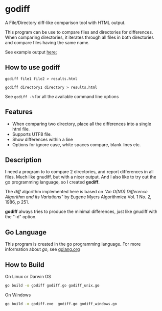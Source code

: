 # godiff

A File/Directory diff-like comparison tool with HTML output.

This program can be use to compare files and directories for differences.
When comparing directories, it iterates through all files in both directories
and compare files having the same name.

See example output [here:](http://raw.githack.com/spcau/godiff/master/example.html)

## How to use godiff

 `godiff file1 file2 > results.html`

 `godiff directory1 directory > results.html`

See `godiff -h` for all the available command line options

## Features

* When comparing two directory, place all the differences into a single html file.
* Supports UTF8 file.
* Show differences within a line
* Options for ignore case, white spaces compare, blank lines etc.

## Description

I need a program to to compare 2 directories, and report differences in all
files. Much like gnudiff, but with a nicer output. And I also like to try out
the go programming language, so I created __godiff__.

The _diff_ algorithm implemented here is based on
_"An O(ND) Difference Algorithm and its Variations"_
by Eugene Myers Algorithmica Vol. 1 No. 2, 1986, p 251.

__godiff__ always tries to produce the minimal differences,
just like gnudiff with the "-d" option.

## Go Language

This program is created in the go programming language.
For more information about _go_, see [golang.org](http://golang.org)

## How to Build

On Linux or Darwin OS

```bash
go build -o godiff godiff.go godiff_unix.go
```

On Windows

```bash
go build -o godiff.exe  godiff.go godiff_windows.go
```
